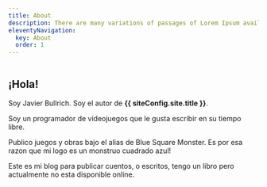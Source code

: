 ```yaml
---
title: About
description: There are many variations of passages of Lorem Ipsum available.
eleventyNavigation:
  key: About
  order: 1
---
```


<img src="/images/vr_coffee.jpg" alt="" class="myphoto" />

## ¡Hola!

Soy Javier Bullrich. Soy el autor de **{{ siteConfig.site.title }}**.

Soy un programador de videojuegos que le gusta escribir en su tiempo libre.

Publico juegos y obras bajo el alias de Blue Square Monster. Es por esa razon que mi logo es un monstruo cuadrado azul!

Este es mi blog para publicar cuentos, o escritos, tengo un libro pero actualmente no esta disponible online.
